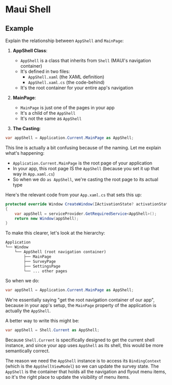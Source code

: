 # Maui Shell

## Example

Explain the relationship between `AppShell` and `MainPage`:

1. **AppShell Class**:
   - `AppShell` is a class that inherits from `Shell` (MAUI's navigation container)
   - It's defined in two files:
     - `AppShell.xaml` (the XAML definition)
     - `AppShell.xaml.cs` (the code-behind)
   - It's the root container for your entire app's navigation

2. **MainPage**:
   - `MainPage` is just one of the pages in your app
   - It's a child of the `AppShell`
   - It's not the same as `AppShell`

3. **The Casting**:

```csharp
var appShell = Application.Current.MainPage as AppShell;
```

This line is actually a bit confusing because of the naming. Let me explain what's happening:

- `Application.Current.MainPage` is the root page of your application
- In your app, this root page IS the `AppShell` (because you set it up that way in `App.xaml.cs`)
- So when we do `as AppShell`, we're casting the root page to its actual type

Here's the relevant code from your `App.xaml.cs` that sets this up:

```csharp
protected override Window CreateWindow(IActivationState? activationState)
{
    var appShell = serviceProvider.GetRequiredService<AppShell>();
    return new Window(appShell);
}
```

To make this clearer, let's look at the hierarchy:

```txt
Application
└── Window
    └── AppShell (root navigation container)
        ├── MainPage
        ├── SurveyPage
        ├── SettingsPage
        └── ... other pages
```

So when we do:

```csharp
var appShell = Application.Current.MainPage as AppShell;
```

We're essentially saying "get the root navigation container of our app", because in your app's setup, the `MainPage` property of the application is actually the `AppShell`.

A better way to write this might be:

```csharp
var appShell = Shell.Current as AppShell;
```

Because `Shell.Current` is specifically designed to get the current shell instance, and since your app uses `AppShell` as its shell, this would be more semantically correct.

The reason we need the `AppShell` instance is to access its `BindingContext` (which is the `AppShellViewModel`) so we can update the survey state. The `AppShell` is the container that holds all the navigation and flyout menu items, so it's the right place to update the visibility of menu items.
